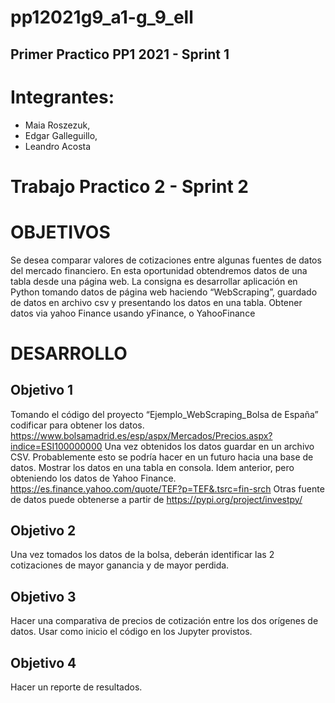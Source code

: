 # pp12021g9_a1-g_9_ell
## Primer Practico PP1 2021 - Sprint 1
# Integrantes:
* Maia Roszezuk,
* Edgar Galleguillo,
* Leandro Acosta



# Trabajo Practico 2 - Sprint 2

# OBJETIVOS
Se desea comparar valores de cotizaciones entre algunas fuentes de datos del mercado financiero. 
En esta oportunidad obtendremos datos de una tabla desde una página web.
La consigna es desarrollar aplicación en Python tomando datos de página web haciendo “WebScraping”, guardado de datos en archivo csv y presentando los datos en una tabla. 
Obtener datos via yahoo Finance usando yFinance, o YahooFinance

# DESARROLLO
## Objetivo 1
Tomando el código del proyecto “Ejemplo_WebScraping_Bolsa de España” codificar para obtener los datos.
https://www.bolsamadrid.es/esp/aspx/Mercados/Precios.aspx?indice=ESI100000000
Una vez obtenidos los datos guardar en un archivo CSV. Probablemente esto se podría hacer en un futuro hacia una base de datos.
Mostrar los datos en una tabla en consola.
Idem anterior, pero obteniendo los datos de Yahoo Finance.
https://es.finance.yahoo.com/quote/TEF?p=TEF&.tsrc=fin-srch
Otras fuente de datos puede obtenerse a partir de https://pypi.org/project/investpy/

## Objetivo 2
Una vez tomados los datos de la bolsa, deberán identificar las 2 cotizaciones de mayor ganancia y de mayor perdida.

## Objetivo 3
Hacer una comparativa de precios de cotización entre los dos orígenes de datos.
Usar como inicio el código en los Jupyter provistos.

## Objetivo 4
Hacer un reporte de resultados.





